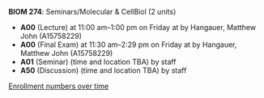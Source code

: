 **BIOM 274**: Seminars/Molecular & CellBiol (2 units)

- **A00** (Lecture) at 11:00 am–1:00 pm on Friday at   by Hangauer, Matthew John (A15758229)
- **A00** (Final Exam) at 11:30 am–2:29 pm on Friday at   by Hangauer, Matthew John (A15758229)
- **A01** (Seminar) (time and location TBA) by staff
- **A50** (Discussion) (time and location TBA) by staff

[Enrollment numbers over time](./BIOM274.tsv)
